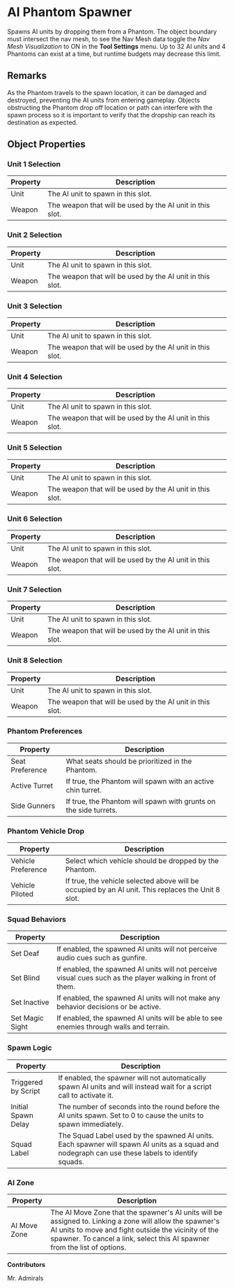 # AI Phantom Spawner

Spawns AI units by dropping them from a Phantom. The object boundary must intersect the nav mesh, to see the Nav Mesh data toggle the _Nav Mesh Visualization_ to ON in the **Tool Settings** menu. Up to 32 AI units and 4 Phantoms can exist at a time, but runtime budgets may decrease this limit.

## Remarks

As the Phantom travels to the spawn location, it can be damaged and destroyed, preventing the AI units from entering gameplay. Objects obstructing the Phantom drop off location or path can interfere with the spawn process so it is important to verify that the dropship can reach its destination as expected.

## Object Properties

### Unit 1 Selection

| Property | Description                                               |
| -------- | --------------------------------------------------------- |
| Unit     | The AI unit to spawn in this slot.                        |
| Weapon   | The weapon that will be used by the AI unit in this slot. |

### Unit 2 Selection

| Property | Description                                               |
| -------- | --------------------------------------------------------- |
| Unit     | The AI unit to spawn in this slot.                        |
| Weapon   | The weapon that will be used by the AI unit in this slot. |

### Unit 3 Selection

| Property | Description                                               |
| -------- | --------------------------------------------------------- |
| Unit     | The AI unit to spawn in this slot.                        |
| Weapon   | The weapon that will be used by the AI unit in this slot. |

### Unit 4 Selection

| Property | Description                                               |
| -------- | --------------------------------------------------------- |
| Unit     | The AI unit to spawn in this slot.                        |
| Weapon   | The weapon that will be used by the AI unit in this slot. |

### Unit 5 Selection

| Property | Description                                               |
| -------- | --------------------------------------------------------- |
| Unit     | The AI unit to spawn in this slot.                        |
| Weapon   | The weapon that will be used by the AI unit in this slot. |

### Unit 6 Selection

| Property | Description                                               |
| -------- | --------------------------------------------------------- |
| Unit     | The AI unit to spawn in this slot.                        |
| Weapon   | The weapon that will be used by the AI unit in this slot. |

### Unit 7 Selection

| Property | Description                                               |
| -------- | --------------------------------------------------------- |
| Unit     | The AI unit to spawn in this slot.                        |
| Weapon   | The weapon that will be used by the AI unit in this slot. |

### Unit 8 Selection

| Property | Description                                               |
| -------- | --------------------------------------------------------- |
| Unit     | The AI unit to spawn in this slot.                        |
| Weapon   | The weapon that will be used by the AI unit in this slot. |

### Phantom Preferences

| Property        | Description                                                      |
| --------------- | ---------------------------------------------------------------- |
| Seat Preference | What seats should be prioritized in the Phantom.                 |
| Active Turret   | If true, the Phantom will spawn with an active chin turret.      |
| Side Gunners    | If true, the Phantom will spawn with grunts on the side turrets. |

### Phantom Vehicle Drop

| Property           | Description                                                                                        |
| ------------------ | -------------------------------------------------------------------------------------------------- |
| Vehicle Preference | Select which vehicle should be dropped by the Phantom.                                             |
| Vehicle Piloted    | If true, the vehicle selected above will be occupied by an AI unit. This replaces the Unit 8 slot. |

### Squad Behaviors

| Property        | Description                                                                                                 |
| --------------- | ----------------------------------------------------------------------------------------------------------- |
| Set Deaf        | If enabled, the spawned AI units will not perceive audio cues such as gunfire.                              |
| Set Blind       | If enabled, the spawned AI units will not perceive visual cues such as the player walking in front of them. |
| Set Inactive    | If enabled, the spawned AI units will not make any behavior decisions or be active.                         |
| Set Magic Sight | If enabled, the spawned AI units will be able to see enemies through walls and terrain.                     |

### Spawn Logic

| Property            | Description                                                                                                                                      |
| ------------------- | ------------------------------------------------------------------------------------------------------------------------------------------------ |
| Triggered by Script | If enabled, the spawner will not automatically spawn AI units and will instead wait for a script call to activate it.                            |
| Initial Spawn Delay | The number of seconds into the round before the AI units spawn. Set to 0 to cause the units to spawn immediately.                                |
| Squad Label         | The Squad Label used by the spawned AI units. Each spawner will spawn AI units as a squad and nodegraph can use these labels to identify squads. |

### AI Zone

| Property     | Description                                                                                                                                                                                                                                  |
| ------------ | -------------------------------------------------------------------------------------------------------------------------------------------------------------------------------------------------------------------------------------------- |
| AI Move Zone | The AI Move Zone that the spawner's AI units will be assigned to. Linking a zone will allow the spawner's AI units to move and fight outside the vicinity of the spawner. To cancel a link, select this AI spawner from the list of options. |

**Contributors**

Mr. Admirals
